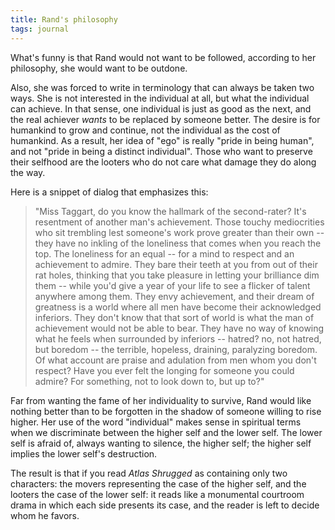 ```yaml
---
title: Rand's philosophy
tags: journal
---
```


What's funny is that Rand would not want to be followed, according to
her philosophy, she would want to be outdone.

Also, she was forced to write in terminology that can always be taken
two ways.  She is not interested in the individual at all, but what the
individual can achieve.  In that sense, one individual is just as good
as the next, and the real achiever *wants* to be replaced by someone
better.  The desire is for humankind to grow and continue, not the
individual as the cost of humankind.  As a result, her idea of "ego" is
really "pride in being human", and not "pride in being a distinct
individual".  Those who want to preserve their selfhood are the looters
who do not care what damage they do along the way.

Here is a snippet of dialog that emphasizes this:

> "Miss Taggart, do you know the hallmark of the second-rater?  It's
> resentment of another man's achievement.  Those touchy mediocrities
> who sit trembling lest someone's work prove greater than their own --
> they have no inkling of the loneliness that comes when you reach the
> top.  The loneliness for an equal -- for a mind to respect and an
> achievement to admire.  They bare their teeth at you from out of their
> rat holes, thinking that you take pleasure in letting your brilliance
> dim them -- while you'd give a year of your life to see a flicker of
> talent anywhere among them.  They envy achievement, and their dream of
> greatness is a world where all men have become their acknowledged
> inferiors.  They don't know that that sort of world is what the man of
> achievement would not be able to bear.  They have no way of knowing
> what he feels when surrounded by inferiors -- hatred?  no, not hatred,
> but boredom -- the terrible, hopeless, draining, paralyzing boredom.
> Of what account are praise and adulation from men whom you don't
> respect?  Have you ever felt the longing for someone you could admire?
> For something, not to look down to, but up to?"

Far from wanting the fame of her individuality to survive, Rand would
like nothing better than to be forgotten in the shadow of someone
willing to rise higher.  Her use of the word "individual" makes sense in
spiritual terms when we discriminate between the higher self and the
lower self.  The lower self is afraid of, always wanting to silence, the
higher self; the higher self implies the lower self's destruction.

The result is that if you read *Atlas Shrugged* as containing only two
characters: the movers representing the case of the higher self, and the
looters the case of the lower self: it reads like a monumental courtroom
drama in which each side presents its case, and the reader is left to
decide whom he favors.


